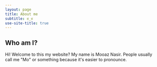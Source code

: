 ```yaml
---
layout: page
title: About me
subtitle: ಠ_ಠ
use-site-title: true
---
```


## Who am I?
  Hi! Welcome to this my website? My name is Mooaz Nasir.
  People usually call me "Mo" or something because it's easier to pronounce.
  
